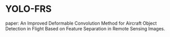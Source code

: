 # YOLO-FRS
paper: An Improved Deformable Convolution Method for Aircraft Object Detection in Flight Based on Feature Separation in Remote Sensing Images.  
